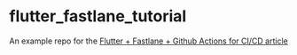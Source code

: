 # flutter_fastlane_tutorial

An example repo for the [Flutter + Fastlane + Github Actions for CI/CD article](https://constantsolutions.dk/2024/06/06/automate-flutter-deployments-to-app-store-and-play-store-using-fastlane-and-github-actions)
